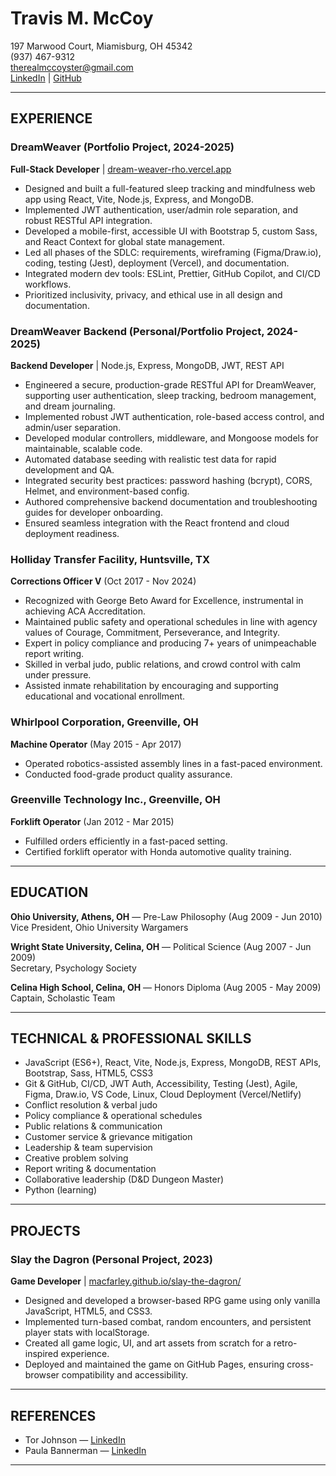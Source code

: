 # Travis M. McCoy
197 Marwood Court, Miamisburg, OH 45342  
(937) 467-9312  
therealmccoyster@gmail.com  
[LinkedIn](https://www.linkedin.com/in/travis-mccoy-630775b9/) | [GitHub](https://github.com/macfarley)

---

## EXPERIENCE

### DreamWeaver (Portfolio Project, 2024-2025)
**Full-Stack Developer** | [dream-weaver-rho.vercel.app](https://dream-weaver-rho.vercel.app/)
- Designed and built a full-featured sleep tracking and mindfulness web app using React, Vite, Node.js, Express, and MongoDB.
- Implemented JWT authentication, user/admin role separation, and robust RESTful API integration.
- Developed a mobile-first, accessible UI with Bootstrap 5, custom Sass, and React Context for global state management.
- Led all phases of the SDLC: requirements, wireframing (Figma/Draw.io), coding, testing (Jest), deployment (Vercel), and documentation.
- Integrated modern dev tools: ESLint, Prettier, GitHub Copilot, and CI/CD workflows.
- Prioritized inclusivity, privacy, and ethical use in all design and documentation.

### DreamWeaver Backend (Personal/Portfolio Project, 2024-2025)
**Backend Developer** | Node.js, Express, MongoDB, JWT, REST API
- Engineered a secure, production-grade RESTful API for DreamWeaver, supporting user authentication, sleep tracking, bedroom management, and dream journaling.
- Implemented robust JWT authentication, role-based access control, and admin/user separation.
- Developed modular controllers, middleware, and Mongoose models for maintainable, scalable code.
- Automated database seeding with realistic test data for rapid development and QA.
- Integrated security best practices: password hashing (bcrypt), CORS, Helmet, and environment-based config.
- Authored comprehensive backend documentation and troubleshooting guides for developer onboarding.
- Ensured seamless integration with the React frontend and cloud deployment readiness.

### Holliday Transfer Facility, Huntsville, TX
**Corrections Officer V** (Oct 2017 - Nov 2024)
- Recognized with George Beto Award for Excellence, instrumental in achieving ACA Accreditation.
- Maintained public safety and operational schedules in line with agency values of Courage, Commitment, Perseverance, and Integrity.
- Expert in policy compliance and producing 7+ years of unimpeachable report writing.
- Skilled in verbal judo, public relations, and crowd control with calm under pressure.
- Assisted inmate rehabilitation by encouraging and supporting educational and vocational enrollment.

### Whirlpool Corporation, Greenville, OH
**Machine Operator** (May 2015 - Apr 2017)
- Operated robotics-assisted assembly lines in a fast-paced environment.
- Conducted food-grade product quality assurance.

### Greenville Technology Inc., Greenville, OH
**Forklift Operator** (Jan 2012 - Mar 2015)
- Fulfilled orders efficiently in a fast-paced setting.
- Certified forklift operator with Honda automotive quality training.

---

## EDUCATION

**Ohio University, Athens, OH** — Pre-Law Philosophy (Aug 2009 - Jun 2010)  
Vice President, Ohio University Wargamers

**Wright State University, Celina, OH** — Political Science (Aug 2007 - Jun 2009)  
Secretary, Psychology Society

**Celina High School, Celina, OH** — Honors Diploma (Aug 2005 - May 2009)  
Captain, Scholastic Team

---

## TECHNICAL & PROFESSIONAL SKILLS

- JavaScript (ES6+), React, Vite, Node.js, Express, MongoDB, REST APIs, Bootstrap, Sass, HTML5, CSS3
- Git & GitHub, CI/CD, JWT Auth, Accessibility, Testing (Jest), Agile, Figma, Draw.io, VS Code, Linux, Cloud Deployment (Vercel/Netlify)
- Conflict resolution & verbal judo
- Policy compliance & operational schedules
- Public relations & communication
- Customer service & grievance mitigation
- Leadership & team supervision
- Creative problem solving
- Report writing & documentation
- Collaborative leadership (D&D Dungeon Master)
- Python (learning)

---

## PROJECTS

### Slay the Dagron (Personal Project, 2023)
**Game Developer** | [macfarley.github.io/slay-the-dagron/](https://macfarley.github.io/slay-the-dagron/)
- Designed and developed a browser-based RPG game using only vanilla JavaScript, HTML5, and CSS3.
- Implemented turn-based combat, random encounters, and persistent player stats with localStorage.
- Created all game logic, UI, and art assets from scratch for a retro-inspired experience.
- Deployed and maintained the game on GitHub Pages, ensuring cross-browser compatibility and accessibility.

---

## REFERENCES

- Tor Johnson — [LinkedIn](https://www.linkedin.com/in/tor-johnson-5629231/)
- Paula Bannerman — [LinkedIn](https://www.linkedin.com/in/dcartist/)

---
